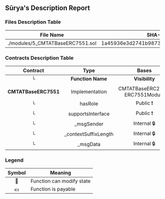 ## Sūrya's Description Report

### Files Description Table


|  File Name  |  SHA-1 Hash  |
|-------------|--------------|
| ./modules/5_CMTATBaseERC7551.sol | 1a45936e3d2741b9873c688d10dabafbd452837f |


### Contracts Description Table


|  Contract  |         Type        |       Bases      |                  |                 |
|:----------:|:-------------------:|:----------------:|:----------------:|:---------------:|
|     └      |  **Function Name**  |  **Visibility**  |  **Mutability**  |  **Modifiers**  |
||||||
| **CMTATBaseERC7551** | Implementation | CMTATBaseERC2771, ERC7551Module |||
| └ | hasRole | Public ❗️ |   |NO❗️ |
| └ | supportsInterface | Public ❗️ |   |NO❗️ |
| └ | _msgSender | Internal 🔒 |   | |
| └ | _contextSuffixLength | Internal 🔒 |   | |
| └ | _msgData | Internal 🔒 |   | |


### Legend

|  Symbol  |  Meaning  |
|:--------:|-----------|
|    🛑    | Function can modify state |
|    💵    | Function is payable |
